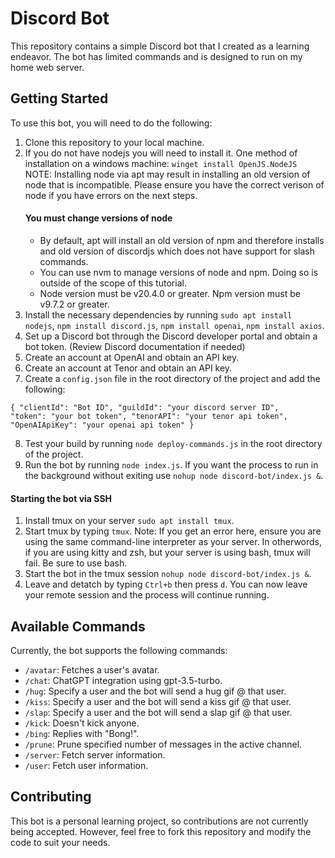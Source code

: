# Discord Bot

This repository contains a simple Discord bot that I created as a learning endeavor. The bot has limited commands and is designed to run on my home web server.

## Getting Started

To use this bot, you will need to do the following:

1. Clone this repository to your local machine.
2. If you do not have nodejs you will need to install it. One method of installation on a windows machine: `winget install OpenJS.NodeJS`
   NOTE: Installing node via apt may result in installing an old version of node that is incompatible. Please ensure you have the correct verison of node if you have errors on the next steps.
   #### You must change versions of node
   - By default, apt will install an old version of npm and therefore installs and old version of discordjs which does not have support for slash commands.
   - You can use nvm to manage versions of node and npm. Doing so is outside of the scope of this tutorial.
   - Node version must be v20.4.0 or greater. Npm version must be v9.7.2 or greater.
4. Install the necessary dependencies by running `sudo apt install nodejs`, `npm install discord.js`, `npm install openai`, `npm install axios`. 
5. Set up a Discord bot through the Discord developer portal and obtain a bot token. (Review Discord documentation if needed)
6. Create an account at OpenAI and obtain an API key.
7. Create an account at Tenor and obtain an API key.
8. Create a `config.json` file in the root directory of the project and add the following:

  
<code>{
    "clientId": "Bot ID",
    "guildId": "your discord server ID",
    "token": "your bot token",
    "tenorAPI": "your tenor api token",
    "OpenAIApiKey": "your openai api token"
      }</code>
  
8. Test your build by running `node deploy-commands.js` in the root directory of the project. 
9. Run the bot by running `node index.js`. If you want the process to run in the background without exiting use `nohup node discord-bot/index.js &`.
#### Starting the bot via SSH
1. Install tmux on your server `sudo apt install tmux`.
2. Start tmux by typing `tmux`.
   Note: If you get an error here, ensure you are using the same command-line interpreter as your server. In otherwords, if you are using kitty and zsh, but your server is using bash, tmux will fail. Be sure to use bash.
3. Start the bot in the tmux session `nohup node discord-bot/index.js &`.
4. Leave and detatch by typing `Ctrl+b` then press `d`.
   You can now leave your remote session and the process will continue running.
   
## Available Commands

Currently, the bot supports the following commands:

- `/avatar`: Fetches a user's avatar.
- `/chat`: ChatGPT integration using gpt-3.5-turbo. 
- `/hug`: Specify a user and the bot will send a hug gif @ that user.
- `/kiss`: Specify a user and the bot will send a kiss gif @ that user.
- `/slap`: Specify a user and the bot will send a slap gif @ that user.
- `/kick`: Doesn't kick anyone.
- `/bing`: Replies with "Bong!".
- `/prune`: Prune specified number of messages in the active channel.
- `/server`: Fetch server information.
- `/user`: Fetch user information.


## Contributing

This bot is a personal learning project, so contributions are not currently being accepted. However, feel free to fork this repository and modify the code to suit your needs.
